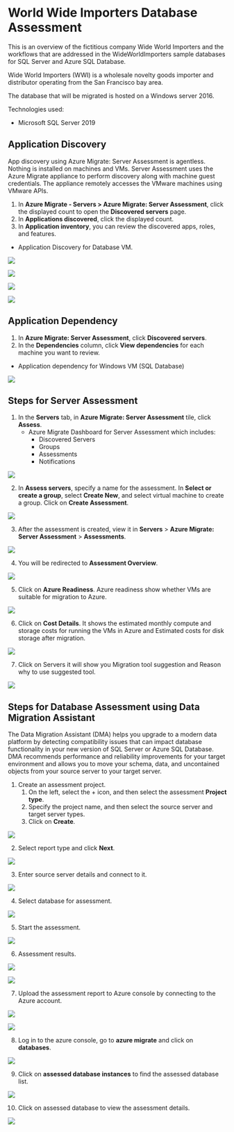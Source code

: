 # World Wide Importers Database Assessment
This is an overview of the fictitious company Wide World Importers and the workflows that are addressed in the WideWorldImporters sample databases for SQL Server and Azure SQL Database.

Wide World Importers (WWI) is a wholesale novelty goods importer and distributor operating from the San Francisco bay area.

The database that will be migrated is hosted on a Windows server 2016.

Technologies used:
 - Microsoft SQL Server 2019

## Application Discovery

App discovery using Azure Migrate: Server Assessment is agentless. Nothing is installed on machines and VMs. Server Assessment uses the Azure Migrate appliance to perform discovery along with machine guest credentials. The appliance remotely accesses the VMware machines using VMware APIs.

1. In **Azure Migrate - Servers > Azure Migrate: Server Assessment**, click the displayed count to open the **Discovered servers** page.
2. In **Applications discovered**, click the displayed count.
3. In **Application inventory**, you can review the discovered apps, roles, and features.

* Application Discovery for Database VM.

<p><kbd>
  <img src="https://github.com/Click2Cloud/Azure-Migrate/blob/master/images/wide-world-importers/application-discovery1.PNG?raw=true">
</kbd></p>
<p><kbd>
  <img src="https://github.com/Click2Cloud/Azure-Migrate/blob/master/images/wide-world-importers/application-discovery2.PNG?raw=true">
</kbd></p>
<p><kbd>
  <img src="https://github.com/Click2Cloud/Azure-Migrate/blob/master/images/wide-world-importers/application-discovery3.PNG?raw=true">
</kbd></p>
<p><kbd>
  <img src="https://github.com/Click2Cloud/Azure-Migrate/blob/master/images/wide-world-importers/application-discovery4.PNG?raw=true">
</kbd></p>

## Application Dependency

1. In **Azure Migrate: Server Assessment**, click **Discovered servers**.
2. In the **Dependencies** column, click **View dependencies** for each machine you want to review.

* Application dependency for Windows VM (SQL Database)

<p><kbd>
  <img src="https://github.com/Click2Cloud/Azure-Migrate/blob/master/images/wide-world-importers/application-dependency.PNG?raw=true">
</kbd></p>

## Steps for Server Assessment
1. In the **Servers** tab, in **Azure Migrate: Server Assessment** tile, click **Assess**.
    - Azure Migrate Dashboard for Server Assessment which includes:
        - Discovered Servers
        - Groups
        - Assessments
        - Notifications

<p><kbd>
  <img src="https://github.com/Click2Cloud/Azure-Migrate/blob/master/images/tailwind-traders/assessment.PNG?raw=true">
</kbd></p>

2. In **Assess servers**, specify a name for the assessment. In **Select or create a group**, select **Create New**, and select virtual machine to create a group. Click on **Create Assessment**.

<p><kbd>
  <img src="https://github.com/Click2Cloud/Azure-Migrate/blob/master/images/wide-world-importers/server-assessment-1.PNG?raw=true">
</kbd></p>

3. After the assessment is created, view it in **Servers** > **Azure Migrate: Server Assessment** > **Assessments**.

<p><kbd>
  <img src="https://github.com/Click2Cloud/Azure-Migrate/blob/master/images/wide-world-importers/server-assessment-2.PNG?raw=true">
</kbd></p>

4. You will be redirected to **Assessment Overview**.

<p><kbd>
  <img src="https://github.com/Click2Cloud/Azure-Migrate/blob/master/images/wide-world-importers/server-assessment-3.PNG?raw=true">
</kbd></p>

5. Click on **Azure Readiness**.
Azure readiness show whether VMs are suitable for migration to Azure.

<p><kbd>
  <img src="https://github.com/Click2Cloud/Azure-Migrate/blob/master/images/wide-world-importers/server-assessment-4.PNG?raw=true">
</kbd></p>

6. Click on **Cost Details**.
It shows the estimated monthly compute and storage costs for running the VMs in Azure and Estimated costs for disk storage after migration.

<p><kbd>
  <img src="https://github.com/Click2Cloud/Azure-Migrate/blob/master/images/wide-world-importers/server-assessment-5.PNG?raw=true">
</kbd></p>

7. Click on Servers it will show you Migration tool suggestion and Reason why to use suggested tool.

<p><kbd>
  <img src="https://github.com/Click2Cloud/Azure-Migrate/blob/master/images/wide-world-importers/server-assessment-6.PNG?raw=true">
</kbd></p>

## Steps for Database Assessment using Data Migration Assistant

The Data Migration Assistant (DMA) helps you upgrade to a modern data platform by detecting compatibility issues that can impact database functionality in your new version of SQL Server or Azure SQL Database. DMA recommends performance and reliability improvements for your target environment and allows you to move your schema, data, and uncontained objects from your source server to your target server.

1. Create an assessment project.
   1.  On the left, select the + icon, and then select the assessment **Project type**.
   2. Specify the project name, and then select the source server and target server types.
   3. Click on **Create**.

<p><kbd>
  <img src="https://github.com/Click2Cloud/Azure-Migrate/blob/master/images/wide-world-importers/dma-1.PNG?raw=true">
</kbd></p>

2. Select report type and click **Next**.

<p><kbd>
  <img src="https://github.com/Click2Cloud/Azure-Migrate/blob/master/images/wide-world-importers/dma-2.PNG?raw=true">
</kbd></p>

3. Enter source server details and connect to it.

<p><kbd>
  <img src="https://github.com/Click2Cloud/Azure-Migrate/blob/master/images/wide-world-importers/dma-3.PNG?raw=true">
</kbd></p>

4. Select database for assessment.

<p><kbd>
  <img src="https://github.com/Click2Cloud/Azure-Migrate/blob/master/images/wide-world-importers/dma-4.PNG?raw=true">
</kbd></p>

5. Start the assessment.

<p><kbd>
  <img src="https://github.com/Click2Cloud/Azure-Migrate/blob/master/images/wide-world-importers/dma-5.PNG?raw=true">
</kbd></p>

6. Assessment results.

<p><kbd>
  <img src="https://github.com/Click2Cloud/Azure-Migrate/blob/master/images/wide-world-importers/dma-6.PNG?raw=true">
</kbd></p>

<p><kbd>
  <img src="https://github.com/Click2Cloud/Azure-Migrate/blob/master/images/wide-world-importers/dma-7.PNG?raw=true">
</kbd></p>

7. Upload the assessment report to Azure console by connecting to the Azure account.

<p><kbd>
   <img src="https://github.com/Click2Cloud/Azure-Migrate/blob/master/images/wide-world-importers/dma-8.PNG?raw=true">
</kbd></p>

<p><kbd>
   <img src="https://github.com/Click2Cloud/Azure-Migrate/blob/master/images/wide-world-importers/dma-9.PNG?raw=true">
</kbd></p>

8. Log in to the azure console, go to **azure migrate** and click on **databases**.

<p><kbd>
   <img src="https://github.com/Click2Cloud/Azure-Migrate/blob/master/images/wide-world-importers/dma-10.PNG?raw=true">
</kbd></p>

9. Click on **assessed database instances** to find the assessed database list.

<p><kbd>
  <img src="https://github.com/Click2Cloud/Azure-Migrate/blob/master/images/wide-world-importers/dma-11.PNG?raw=true">
</kbd></p>

10. Click on assessed database to view the assessment details.

<p><kbd>
   <img src="https://github.com/Click2Cloud/Azure-Migrate/blob/master/images/wide-world-importers/dma-12.PNG?raw=true">
</kbd></p>